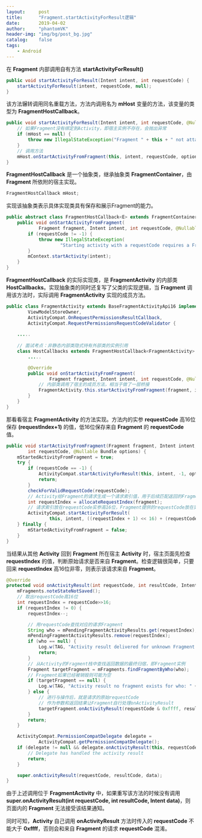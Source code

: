 ```yaml
---
layout:     post
title:      "Fragment.startActivityForResult逻辑"
date:       2019-04-02
author:     "phantomVK"
header-img: "img/bg/post_bg.jpg"
catalog:    false
tags:
    - Android
---
```


在 __Fragment__ 内部调用自有方法 __startActivityForResult()__

```java
public void startActivityForResult(Intent intent, int requestCode) {
    startActivityForResult(intent, requestCode, null);
}
```

该方法辗转调用同名重载方法，方法内调用名为 __mHost__ 变量的方法，该变量的类型为 __FragmentHostCallback__。

```java
public void startActivityForResult(Intent intent, int requestCode, @Nullable Bundle options) {
    // 如果Fragment没有绑定到Activity，即宿主实例不存在，会抛出异常
    if (mHost == null) {
        throw new IllegalStateException("Fragment " + this + " not attached to Activity");
    }
    // 调用方法
    mHost.onStartActivityFromFragment(this, intent, requestCode, options);
}
```

__FragmentHostCallback__ 是一个抽象类，继承抽象类 __FragmentContainer__，由 __Fragment__ 所依附的宿主实现。


```java
FragmentHostCallback mHost;
```

实现该抽象类表示具体实现类具有保存和展示Fragment的能力。

```java
public abstract class FragmentHostCallback<E> extends FragmentContainer {
    public void onStartActivityFromFragment(
            Fragment fragment, Intent intent, int requestCode, @Nullable Bundle options) {
        if (requestCode != -1) {
            throw new IllegalStateException(
                    "Starting activity with a requestCode requires a FragmentActivity host");
        }
        mContext.startActivity(intent);
    }
}
```

__FragmentHostCallback__ 的实际实现类，是 __FragmentActivity__ 的内部类 __HostCallbacks__。实现抽象类的同时还复写了父类的实现逻辑，当 __Fragment__ 调用该方法时，实际调用 __FragmentActivity__ 实现的成员方法。

```java
public class FragmentActivity extends BaseFragmentActivityApi16 implements
        ViewModelStoreOwner,
        ActivityCompat.OnRequestPermissionsResultCallback,
        ActivityCompat.RequestPermissionsRequestCodeValidator {
            
    .....
        
    // 面试考点：非静态内部类隐式持有外部类的实例引用
    class HostCallbacks extends FragmentHostCallback<FragmentActivity> {
        .....

        @Override
        public void onStartActivityFromFragment(
                Fragment fragment, Intent intent, int requestCode, @Nullable Bundle options) {
            // 内部类调用了宿主的成员方法，相当于做了一层桥接
            FragmentActivity.this.startActivityFromFragment(fragment, intent, requestCode, options);
        }
    }
}
```

那看看宿主 __FragmentActivity__ 的方法实现。方法内的实参 __requestCode__ 高16位保存 __(requestIndex+1)__ 的值，低16位保存来自 __Fragment__ 的 __requestCode__ 值。

```java
public void startActivityFromFragment(Fragment fragment, Intent intent,
        int requestCode, @Nullable Bundle options) {
    mStartedActivityFromFragment = true;
    try {
        if (requestCode == -1) {
            ActivityCompat.startActivityForResult(this, intent, -1, options);
            return;
        }
        checkForValidRequestCode(requestCode);
        // Activity给Fragment的请求生成一个请求索引值，用于后续匹配返回的Fragment
        int requestIndex = allocateRequestIndex(fragment);
        // 请求索引放在requestCode实参高16位，Fragment提供的requestCode放在实参低16位
        ActivityCompat.startActivityForResult(
                this, intent, ((requestIndex + 1) << 16) + (requestCode & 0xffff), options);
    } finally {
        mStartedActivityFromFragment = false;
    }
}
```

当结果从其他 __Activity__ 回到 __Fragment__ 所在宿主 __Activity__ 时，宿主页面先检查 __requestIndex__ 的值，判断原始请求是否来自 __Fragment__。检查逻辑很简单，只要回来 __requestIndex__ 高16位非零，则表示该请求来自 __Fragment__。

```java
@Override
protected void onActivityResult(int requestCode, int resultCode, Intent data) {
    mFragments.noteStateNotSaved();
    // 取出requestCode高16位
    int requestIndex = requestCode>>16;
    if (requestIndex != 0) {
        requestIndex--;

        // 用requestCode查找对应的请求Fragment
        String who = mPendingFragmentActivityResults.get(requestIndex);
        mPendingFragmentActivityResults.remove(requestIndex);
        if (who == null) {
            Log.w(TAG, "Activity result delivered for unknown Fragment.");
            return;
        }
        // 从Activity的Fragment栈中查找返回数据的最终归宿，即Fragment实例
        Fragment targetFragment = mFragments.findFragmentByWho(who);
        // Fragment如果已经被销毁则可能为空
        if (targetFragment == null) {
            Log.w(TAG, "Activity result no fragment exists for who: " + who);
        } else {
            // 进行与操作后，就是请求的原始requestCode
            // 作为参数和返回结果让Fragment自行处理onActivityResult
            targetFragment.onActivityResult(requestCode & 0xffff, resultCode, data);
        }
        return;
    }

    ActivityCompat.PermissionCompatDelegate delegate =
            ActivityCompat.getPermissionCompatDelegate();
    if (delegate != null && delegate.onActivityResult(this, requestCode, resultCode, data)) {
        // Delegate has handled the activity result
        return;
    }

    super.onActivityResult(requestCode, resultCode, data);
}
```

由于上述调用位于 __FragmentActivity__ 中，如果重写该方法的时候没有调用 __super.onActivityResult(int requestCode, int resultCode, Intent data)__，则页面内的 __Fragment__ 无法接受该结果通知。

同时可知，__Activity__ 自己调用 __onActivityResult__ 方法时传入的 __requestCode__ 不能大于 __0xffff__，否则会和来自 __Fragment__ 的请求 __requestCode__ 混淆。